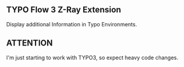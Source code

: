 ## TYPO Flow 3 Z-Ray Extension

Display additional Information in Typo Environments.

## ATTENTION

I'm just starting to work with TYPO3, so expect heavy code changes.
